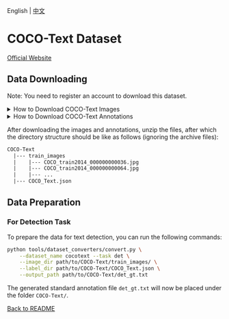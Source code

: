 English | [中文](../../cn/datasets/cocotext_CN.md)

# COCO-Text Dataset
[Official Website](https://vision.cornell.edu/se3/coco-text-2/)

## Data Downloading

Note: You need to register an account to download this dataset.

<details>
    <summary>How to Download COCO-Text Images</summary>

The COCO-Text images dataset can be downloaded from [here](https://rrc.cvc.uab.es/?ch=5&com=downloads).

</details>

<details>
    <summary>How to Download COCO-Text Annotations</summary>

The COCO-Text annotations (in JSON format), `annotations v1.4 JSON`, can be downloaded from [here](https://rrc.cvc.uab.es/?ch=5&com=downloads).

</details>

After downloading the images and annotations, unzip the files, after which the directory structure should be like as follows (ignoring the archive files):
```txt
COCO-Text
  |--- train_images
  |    |--- COCO_train2014_000000000036.jpg
  |    |--- COCO_train2014_000000000064.jpg
  |    |--- ...
  |--- COCO_Text.json
```

## Data Preparation

### For Detection Task

To prepare the data for text detection, you can run the following commands:

```bash
python tools/dataset_converters/convert.py \
    --dataset_name cocotext --task det \
    --image_dir path/to/COCO-Text/train_images/ \
    --label_dir path/to/COCO-Text/COCO_Text.json \
    --output_path path/to/COCO-Text/det_gt.txt
```

The generated standard annotation file `det_gt.txt` will now be placed under the folder `COCO-Text/`.

[Back to README](../../../tools/dataset_converters/README.md)
